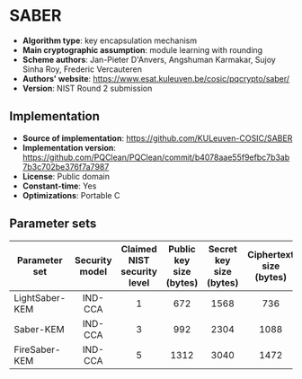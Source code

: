 SABER
=====

- **Algorithm type**: key encapsulation mechanism
- **Main cryptographic assumption**: module learning with rounding
- **Scheme authors**: Jan-Pieter D'Anvers, Angshuman Karmakar, Sujoy Sinha Roy, Frederic Vercauteren
- **Authors' website**: https://www.esat.kuleuven.be/cosic/pqcrypto/saber/
- **Version**: NIST Round 2 submission

Implementation
--------------

- **Source of implementation**: https://github.com/KULeuven-COSIC/SABER
- **Implementation version**: https://github.com/PQClean/PQClean/commit/b4078aae55f9efbc7b3ab7b3c702be376f7a7987
- **License**: Public domain
- **Constant-time**: Yes
- **Optimizations**: Portable C

Parameter sets
--------------

| Parameter set  | Security model | Claimed NIST security level | Public key size (bytes) | Secret key size (bytes) | Ciphertext size (bytes) | Shared secret size (bytes) |
|----------------|:--------------:|:---------------------------:|:-----------------------:|:-----------------------:|:-----------------------:|:--------------------------:|
| LightSaber-KEM |     IND-CCA    |              1              |           672           |           1568          |           736           |             32             |
| Saber-KEM      |     IND-CCA    |              3              |           992           |           2304          |           1088          |             32             |
| FireSaber-KEM  |     IND-CCA    |              5              |           1312          |           3040          |           1472          |             32             |
